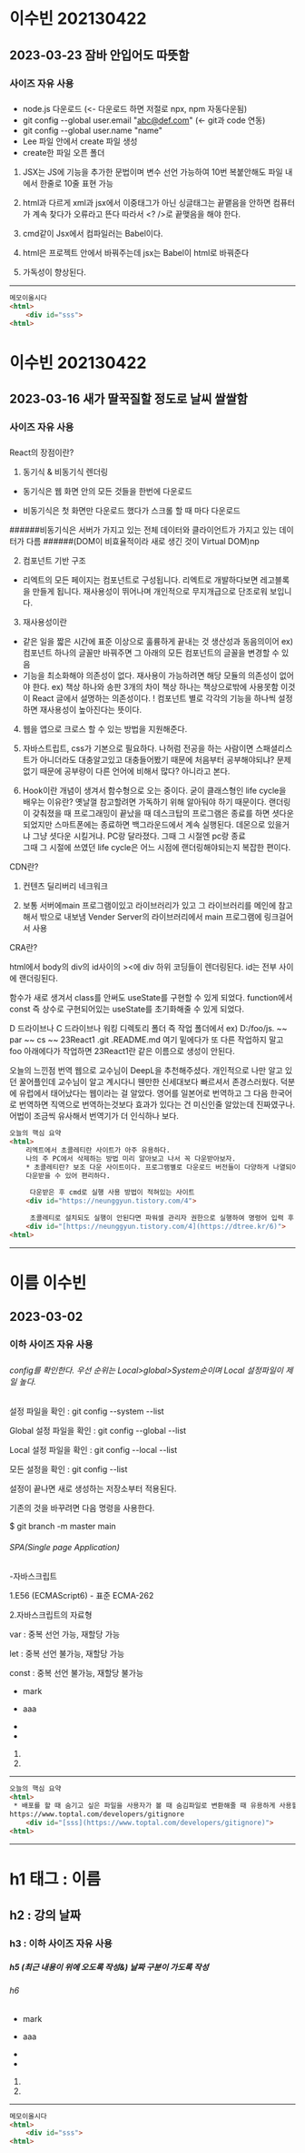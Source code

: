 # 이수빈 202130422

## 2023-03-23 잠바 안입어도 따뜻함
### 사이즈 자유 사용
#####
* node.js 다운로드 (<- 다운로드 하면 저절로 npx, npm 자동다운됨)
* git config --global user.email "abc@def.com" (<- git과 code 연동)
* git config --global user.name "name"
* Lee 파일 안에서 create 파일 생성
* create한 파일 오픈 폴더
 
1. JSX는 JS에 기능을 추가한 문법이며
 변수 선언 가능하여 10번 복붙안해도 파일 내에서 한줄로 10줄 표현 가능

2. html과 다르게 
xml과 jsx에서 이중태그가 아닌 싱글태그는 끝맽음을 안하면 컴퓨터가 계속 찾다가 오류라고 뜬다 따라서 <? />로 끝맺음을 해야 한다.

3. cmd같이 Jsx에서 컴파일러는 Babel이다.

4. html은 프로젝트 안에서 바꿔주는데 jsx는 Babel이 html로 바꿔준다

5. 가독성이 향상된다.
---

``` html
메모이올시다
<html>
    <div id="sss">
<html>
```


# 이수빈 202130422

## 2023-03-16 새가 딸꾹질할 정도로 날씨 쌀쌀함
### 사이즈 자유 사용
#####
React의 장점이란?

1. 동기식 & 비동기식 렌더링
* 동기식은 웹 화면 안의 모든 것들을 한번에 다운로드

* 비동기식은 첫 화면만 다운로드 했다가 스크롤 할 때 마다 다운로드

######비동기식은 서버가 가지고 있는 전체 데이터와 클라이언트가 가지고 있는 데이터가 다름
######(DOM이 비효율적이라 새로 생긴 것이 Virtual DOM)np

2. 컴포넌트 기반 구조
* 리엑트의 모든 페이지는 컴포넌트로 구성됩니다.
리엑트로 개발하다보면 레고블록을 만들게 됩니다. 재사용성이 뛰어나며 개인적으로 무지개급으로 단조로워 보입니다.

3. 재사용성이란
* 같은 일을 짧은 시간에 표준 이상으로 훌륭하게 끝내는 것 생산성과 동음의이어
ex) 컴포넌트 하나의 글꼴만 바꿔주면 그 아래의 모든 컴포넌트의 글꼴을 변경할 수 있음
* 기능을 최소화해야 의존성이 없다. 재사용이 가능하려면 해당 모듈의 의존성이 없어야 한다.
ex) 책상 하나와 송판 3개의 차이 
책상 하나는 책상으로밖에 사용못함 이것이 React 글에서 설명하는 의존성이다.
! 컴포넌트 별로 각각의 기능을 하나씩 설정하면 재사용성이 높아진다는 뜻이다.

4. 웹을 앱으로 크로스 할 수 있는 방법을 지원해준다.

5. 자바스트립트, css가 기본으로 필요하다.
나허럼 전공을 하는 사람이면 스패셜리스트가 아니더라도 대충알고있고 대충들어봤기 때문에 처음부터 공부해야되냐? 
문제없기 때문에
공부량이 다른 언어에 비해서 많다? 아니라고 본다.

6. Hook이란 개념이 생겨서 함수형으로 오는 중이다. 굳이 클래스형인 life cycle을 배우는 이유란? 옛날껄 참고할려면 가독하기 위해 알아둬야 하기 때문이다.
랜더링이 갖춰졌을 때 프로그래밍이 끝났을 때 데스크탑의 프로그램은 종료를 하면 셧다운되었지만 스마트폰에는 종료하면 백그라운드에서 계속 실행된다. 
데몬으로 있을거냐 그냥 셧다운 시킬거냐. PC랑 달라졌다. 그때 그 시절엔 pc랑 종료     
그때 그 시절에 쓰였던 life cycle은 어느 시점에 랜더링해야되는지 복잡한 편이다.

CDN란?

1. 컨텐츠 딜리버리 네크워크

2. 보통 서버에main 프로그램이있고 라이브러리가 있고 그 라이브러리를 메인에 참고해서 밖으로 내보냄
Vender Server의 라이브러리에서 main 프로그램에 링크걸어서 사용 

CRA란? 

html에서 body의 div의 id사이의 ><에 div 하위 코딩들이 렌더링된다. id는 전부 사이에 랜더링된다.

함수가 새로 생겨서 class를 안써도 useState를 구현할 수 있게 되었다.
function에서 const 즉 상수로 구현되어있는 useState를 초기화해줄 수 있게 되었다.

D 드라이브나 C 드라이브나 워킹 디렉토리 폴더 즉 작업 폴더에서
ex) D:/foo/js. ~~
           par ~~
           cs  ~~
           23React1
               .git
               .README.md
               여기 밑에다가 또 다른 작업하지 말고
               foo 아래에다가 작업하면 23React1란 같은 이름으로 생성이 안된다.

오늘의 느낀점
번역 웹으로 교수님이 DeepL을 추천해주셨다. 
개인적으로 나만 알고 있던 꿀어플인데 교수님이 알고 계시다니 웬만한 신세대보다 빠르셔서 존경스러웠다.
덕분에 유럽에서 태어났다는 웹이라는 걸 알았다.
영어를 일본어로 번역하고 그 다음 한국어로 번역하면 직역으로 번역하는것보다 효과가 있다는 건 미신인줄 알았는데 진짜였구나. 어법이 조금씩 유사해서 번역기가 더 인식하나 보다.

``` html
오늘의 핵심 요약
<html>
    리엑트에서 초콜레티란 사이트가 아주 유용하다. 
    나의 주 PC에서 삭제하는 방법 미리 알아보고 나서 꼭 다운받아보자.
    * 초콜레티란? 보조 다운 사이트이다. 프로그램별로 다운로드 버전들이 다양하게 나열되어있으며 한번에 여러가지의 프로그램을 
    다운받을 수 있어 편리하다.
    
     다운받은 후 cmd로 실행 사용 방법이 적혀있는 사이트
    <div id="https://neunggyun.tistory.com/4">
        
     초콜레티로 설치되도 실행이 안된다면 파워셀 관리자 권한으로 실행하여 명령어 입력 후 설치하자.
    <div id="[https://neunggyun.tistory.com/4](https://dtree.kr/6)">
<html>
```

---

# 이름 이수빈
## 2023-03-02
### 이하 사이즈 자유 사용
#####
###### config를 확인한다. 우선 순위는 Local>global>System순이며 Local 설정파일이 제일 높다.

설정 파일을 확인 : git config --system --list

Global 설정 파일을 확인 : git config --global --list

Local 설정 파일을 확인 : git config --local --list

모든 설정을 확인 : git config --list

설정이 끝나면 새로 생성하는 저장소부터 적용된다.

기존의 것을 바꾸려면 다음 명령을 사용한다.

$ git branch -m master main

###### SPA(Single page Application)
-자바스크립트

1.E56 (ECMAScript6) - 표준 ECMA-262

2.자바스크립트의 자료형

var : 중복 선언 가능, 재할당 가능

let : 중복 선언 불가능, 재할당 가능

const : 중복 선언 불가능, 재할당 불가능


* mark
* aaa

*
* 

1.
2.

---

``` html
오늘의 핵심 요약
<html>
 * 배포를 할 때 숨기고 싶은 파일을 사용자가 볼 때 숨김파일로 변환해줄 때 유용하게 사용할 수 있는 사이트 교수님의 추천
https://www.toptal.com/developers/gitignore
    <div id="[sss](https://www.toptal.com/developers/gitignore)">
<html>
```

---

# h1 태그 : 이름
## h2 : 강의 날짜
### h3 : 이하 사이즈 자유 사용
##### h5 (최근 내용이 위에 오도록 작성&) 날짜 구분이 가도록 작성
###### h6

* mark
* aaa

*
* 

1.
2.

---

``` html
메모이올시다
<html>
    <div id="sss">
<html>
```

